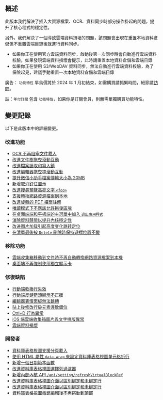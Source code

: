 ## 概述

此版本我們解決了插入大資源檔案、OCR、資料同步時部分操作掛起的問題，提升了核心程式的穩定性。

另外，我們解決了一個導致雲端資料損壞的問題，該問題會出現在重置本地資料倉儲但不重置雲端目錄後就進行資料同步。

* 如果你正在使用官方雲端資料同步，啟動後第一次同步時會自動進行雲端資料校驗，如果發現雲端資料損壞會提示，此時請重置本地資料倉儲和雲端目錄
* 如果你正在使用 S3/WebDAV 資料同步，無法自動進行雲端資料校驗，為了保險起見，建議手動重置一次本地資料倉儲和雲端目錄

廣告： `功能特性` 早鳥價將於 2024 年 1 月初結束，如需購買請抓緊時間，細節請[訪問](https://b3log.org/siyuan/pricing.html)。

註：`年付訂閱` 包含 `功能特性`，如果你是訂閱會員，則無需單獨購買功能特性。

## 變更記錄

以下是此版本中的詳細變更。

### 改進功能

* [OCR 不再阻塞文件載入](https://github.com/siyuan-note/siyuan/issues/9230)
* [改進文件樹拖曳滾動互動](https://github.com/siyuan-note/siyuan/issues/9516)
* [改進檔案讀取和寫入鎖](https://github.com/siyuan-note/siyuan/issues/9748)
* [改進編輯器拖曳塊滾動互動](https://github.com/siyuan-note/siyuan/issues/9813)
* [提升微信小助手檔案傳輸大小為 20MB](https://github.com/siyuan-note/siyuan/issues/9816)
* [新增取消釘住圖示](https://github.com/siyuan-note/siyuan/issues/9819)
* [改進搜尋預覽高亮文字 `<foo>`](https://github.com/siyuan-note/siyuan/issues/9821)
* [支援轉換網路資源檔案到本地](https://github.com/siyuan-note/siyuan/issues/9826)
* [改進旋轉的 PDF 檔案註解](https://github.com/siyuan-note/siyuan/issues/9831)
* [唯讀模式下不應該允許拖曳區塊](https://github.com/siyuan-note/siyuan/issues/9835)
* [在桌面端端和平板端的主選單中加入 `退出應用程式`](https://github.com/siyuan-note/siyuan/issues/9840)
* [消除資料競態以提升內核穩定性](https://github.com/siyuan-note/siyuan/issues/9842)
* [改进图片加载引起高度变化跳转定位](https://github.com/siyuan-note/siyuan/issues/9856)
* [在清單最後按 `Delete` 刪除時保持遊標位置不變](https://github.com/siyuan-note/siyuan/issues/9863)

### 移除功能

* [雲端收集箱移動到文件時不再自動轉換網路資源檔案到本機](https://github.com/siyuan-note/siyuan/issues/9827)
* [桌面端不再強制使用獨立顯示卡](https://github.com/siyuan-note/siyuan/issues/9845)

### 修復缺陷

* [行動端軟換行失效](https://github.com/siyuan-note/siyuan/issues/9822)
* [行動端反鏈箭頭顯示不正確](https://github.com/siyuan-note/siyuan/issues/9833)
* [編輯器表情面板無法跳轉](https://github.com/siyuan-note/siyuan/issues/9837)
* [貼上後修改行級元素導致錯位](https://github.com/siyuan-note/siyuan/issues/9839)
* [Ctrl+D 行為異常](https://github.com/siyuan-note/siyuan/issues/9841)
* [iOS 端雲端收集箱圖片與文字排版異常](https://github.com/siyuan-note/siyuan/issues/9844)
* [雲端資料損壞](https://github.com/siyuan-note/siyuan/issues/9846)

### 開發者

* [資料庫表格視圖支援分頁載入](https://github.com/siyuan-note/siyuan/issues/9424)
* [使用 HTML 屬性 `data-wrap` 來設定資料庫表格視圖單元格折行](https://github.com/siyuan-note/siyuan/pull/9814)
* [新增一個日期範本函數](https://github.com/siyuan-note/siyuan/pull/9815)
* [改進資料庫表格視圖選擇列過濾器](https://github.com/siyuan-note/siyuan/issues/9820)
* [新增內部內核 API `/api/setting/refreshVirtualBlockRef`](https://github.com/siyuan-note/siyuan/issues/9829)
* [改進資料庫表格視圖介面以區別綁定和未綁定行](https://github.com/siyuan-note/siyuan/issues/9849)
* [改進資料庫表格視圖介面以區別綁定和未綁定行](https://github.com/siyuan-note/siyuan/issues/9849)
* [資料庫表格視圖撤銷編輯後不再捲動到頂部](https://github.com/siyuan-note/siyuan/issues/9862)
